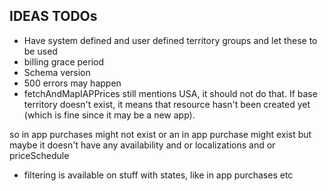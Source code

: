 ## IDEAS TODOs

- Have system defined and user defined territory groups and let these to be used
- billing grace period
- Schema version
- 500 errors may happen
- fetchAndMapIAPPrices still mentions USA, it should not do that. If base territory doesn't exist, it means that resource hasn't been created yet (which is fine since it may be a new app).

so in app purchases might not exist
or an in app purchase might exist but maybe it doesn't have any availability and or localizations and or priceSchedule

- filtering is available on stuff with states, like in app purchases etc
